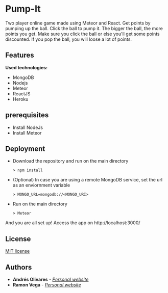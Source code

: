 # Pump-It
Two player online game made using Meteor and React. Get points by pumping up the ball. Click the ball to pump it. The bigger the ball, the more points you get. Make sure you click the ball or else you'll get some points discounted. If you pop the ball, you will loose a lot of points.

## Features

**Used technologies:**
- MongoDB
- Nodejs
- Meteor
- ReactJS
- Heroku


## prerequisites
* Install NodeJs
* Install Meteor

## Deployment

* Download the repository and run on the main directory
  ```
  > npm install
  ```

* (Optional) In case you are using a remote MongoDB service, set the url as an enviornment variable 
   ```
  > MONGO_URL=mongodb://<MONGO_URI>
  ```
* Run on the main directory
  ```
  > Meteor
  ```
And you are all set up! Access the app on http://localhost:3000/

## License
[MIT license](https://github.com/af-olivares10/Pump-It/blob/master/LICENSE)  

## Authors
* **Andrés Olivares** - [*Personal website*](https://af-olivares10.github.io/)
* **Ramon Vega** - [*Personal website*](https://ramonvega96.github.io/)

